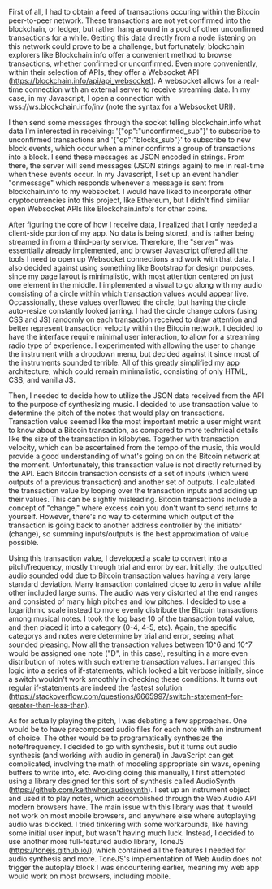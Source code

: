 First of all, I had to obtain a feed of transactions occuring within the Bitcoin peer-to-peer network. These transactions are not yet confirmed into the blockchain, or ledger, but rather hang around in a pool of other unconfirmed transactions for a while. Getting this data directly from a node listening on this network could prove to be a challenge, but fortunately, blockchain explorers like Blockchain.info offer a convenient method to browse transactions, whether confirmed or unconfirmed. Even more conveniently, within their selection of APIs, they offer a Websocket API (https://blockchain.info/api/api_websocket). A websocket allows for a real-time connection with an external server to receive streaming data. In my case, in my Javascript, I open a connection with wss://ws.blockchain.info/inv (note the syntax for a Websocket URI). 

I then send some messages through the socket telling blockchain.info what data I'm interested in receiving: '{"op":"unconfirmed_sub"}' to subscribe to unconfirmed transactions and '{"op":"blocks_sub"}' to subscribe to new block events, which occur when a miner confirms a group of transactions into a block. I send these messages as JSON encoded in strings. From there, the server will send messages (JSON strings again) to me in real-time when these events occur. In my Javascript, I set up an event handler "onmessage" which responds whenever a message is sent from blockchain.info to my websocket. I would have liked to incorporate other cryptocurrencies into this project, like Ethereum, but I didn't find similiar open Websocket APIs like Blockchain.info's for other coins.

After figuring the core of how I receive data, I realized that I only needed a client-side portion of my app. No data is being stored, and is rather being streamed in from a third-party service. Therefore, the "server" was essentially already implemented, and browser Javascript offered all the tools I need to open up Websocket connections and work with that data. I also decided against using something like Bootstrap for design purposes, since my page layout is minimalistic, with most attention centered on just one element in the middle. I implemented a visual to go along with my audio consisting of a circle within which transaction values would appear live. Occassionally, these values overflowed the circle, but having the circle auto-resize constantly looked jarring. I had the circle change colors (using CSS and JS) randomly on each transaction received to draw attention and better represent transaction velocity within the Bitcoin network. I decided to have the interface require minimal user interaction, to allow for a streaming radio type of experience. I experimented with allowing the user to change the instrument with a dropdown menu, but decided against it since most of the instruments sounded terrible. All of this greatly simplified my app architecture, which could remain minimalistic, consisting of only HTML, CSS, and vanilla JS.

Then, I needed to decide how to utilize the JSON data received from the API to the purpose of synthesizing music. I decided to use transaction value to determine the pitch of the notes that would play on transactions. Transaction value seemed like the most important metric a user might want to know about a Bitcoin transaction, as compared to more technical details like the size of the transaction in kilobytes. Together with transaction velocity, which can be ascertained from the tempo of the music, this would provide a good understanding of what's going on on the Bitcoin network at the moment. Unfortunately, this transaction value is not directly returned by the API. Each Bitcoin transaction consists of a set of inputs (which were outputs of a previous transaction) and another set of outputs. I calculated the transaction value by looping over the transaction inputs and adding up their values. This can be slightly misleading. Bitcoin transactions include a concept of "change," where excess coin you don't want to send returns to yourself. However, there's no way to determine which output of the transaction is going back to another address controller by the initiator (change), so summing inputs/outputs is the best approximation of value possible.

Using this transaction value, I developed a scale to convert into a pitch/frequency, mostly through trial and error by ear. Initially, the outputted audio sounded odd due to Bitcoin transaction values having a very large standard deviation. Many transaction contained close to zero in value while other included large sums. The audio was very distorted at the end ranges and consisted of many high pitches and low pitches. I decided to use a logarithmic scale instead to more evenly distribute the Bitcoin transactions among musical notes. I took the log base 10 of the transaction total value, and then placed it into a category (0-4, 4-5, etc). Again, the specific categorys and notes were determine by trial and error, seeing what sounded pleasing. Now all the transaction values between 10^6 and 10^7 would be assigned one note ("D", in this case), resulting in a more even distribution of notes with such extreme transaction values. I arranged this logic into a series of if-statements, which looked a bit verbose initially, since a switch wouldn't work smoothly in checking these conditions. It turns out regular if-statements are indeed the fastest solution (https://stackoverflow.com/questions/6665997/switch-statement-for-greater-than-less-than).

As for actually playing the pitch, I was debating a few approaches. One would be to have precomposed audio files for each note with an instrument of choice. The other would be to programatically synthesize the note/frequency. I decided to go with synthesis, but it turns out audio synthesis (and working with audio in general) in JavaScript can get complicated, involving the math of modeling appropriate sin wavs, opening buffers to write into, etc. Avoiding doing this manually, I first attempted using a library designed for this sort of synthesis called AudioSynth (https://github.com/keithwhor/audiosynth). I set up an instrument object and used it to play notes, which accomplished through the Web Audio API modern browsers have. The main issue with this library was that it would not work on most mobile browsers, and anywhere else where autoplaying audio was blocked. I tried tinkering with some workarounds, like having some initial user input, but wasn't having much luck. Instead, I decided to use another more full-featured audio library, ToneJS (https://tonejs.github.io/), which contained all the features I needed for audio synthesis and more. ToneJS's implementation of Web Audio does not trigger the autoplay block I was encountering earlier, meaning my web app would work on most browsers, including mobile.


